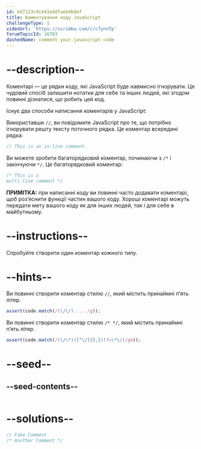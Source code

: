 ```yaml
---
id: bd7123c9c441eddfaeb4bdef
title: Коментування коду JavaScript
challengeType: 1
videoUrl: 'https://scrimba.com/c/c7ynnTp'
forumTopicId: 16783
dashedName: comment-your-javascript-code
---
```


# --description--

Коментарі — це рядки коду, які JavaScript буде навмисно ігнорувати. Це чудовий спосіб залишити нотатки для себе та інших людей, які згодом повинні дізнатися, що робить цей код.

Існує два способи написання коментарів у JavaScript:

Використавши `//`, ви повідомите JavaScript про те, що потрібно ігнорувати решту тексту поточного рядка. Це коментар всередині рядка:

```js
// This is an in-line comment.
```

Ви можете зробити багаторядковий коментар, починаючи з `/*` і закінчуючи `*/`. Це багаторядковий коментар:

```js
/* This is a
multi-line comment */
```

**ПРИМІТКА:** при написанні коду ви повинні часто додавати коментарі, щоб роз’яснити функції частин вашого коду. Хороші коментарі можуть передати мету вашого коду як для інших людей, *так і* для себе в майбутньому.

# --instructions--

Спробуйте створити один коментар кожного типу.

# --hints--

Ви повинні створити коментар стилю `//`, який містить принаймні п’ять літер.

```js
assert(code.match(/(\/\/)...../g));
```

Ви повинні створити коментар стилю `/* */`, який містить принаймні п’ять літер.

```js
assert(code.match(/(\/\*)([^\/]{5,})(?=\*\/)/gm));
```

# --seed--

## --seed-contents--

```js

```

# --solutions--

```js
// Fake Comment
/* Another Comment */
```
